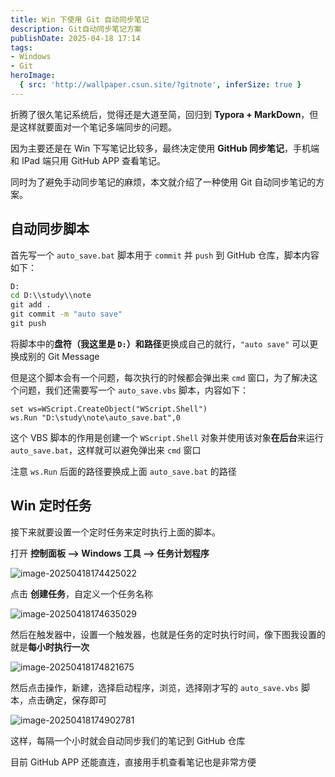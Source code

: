 ```yaml
---
title: Win 下使用 Git 自动同步笔记
description: Git自动同步笔记方案
publishDate: 2025-04-18 17:14
tags:
- Windows
- Git
heroImage:
  { src: 'http://wallpaper.csun.site/?gitnote', inferSize: true }
---
```


折腾了很久笔记系统后，觉得还是大道至简，回归到 **Typora + MarkDown**，但是这样就要面对一个笔记多端同步的问题。

因为主要还是在 Win 下写笔记比较多，最终决定使用 **GitHub 同步笔记**，手机端和 IPad 端只用 GitHub APP 查看笔记。

同时为了避免手动同步笔记的麻烦，本文就介绍了一种使用 Git 自动同步笔记的方案。

## 自动同步脚本

首先写一个 `auto_save.bat` 脚本用于 `commit` 并 `push` 到 GitHub 仓库，脚本内容如下：

```bat
D:  
cd D:\\study\\note
git add .                           
git commit -m "auto save"   
git push
```

将脚本中的**盘符（我这里是 `D:`）和路径**更换成自己的就行，`"auto save"` 可以更换成别的 Git Message

但是这个脚本会有一个问题，每次执行的时候都会弹出来 `cmd` 窗口，为了解决这个问题，我们还需要写一个 `auto_save.vbs` 脚本，内容如下：

```vbscript
set ws=WScript.CreateObject("WScript.Shell")
ws.Run "D:\study\note\auto_save.bat",0
```

这个 VBS 脚本的作用是创建一个 `WScript.Shell` 对象并使用该对象**在后台**来运行 `auto_save.bat`，这样就可以避免弹出来 `cmd` 窗口

注意 `ws.Run` 后面的路径要换成上面 `auto_save.bat` 的路径

## Win 定时任务

接下来就要设置一个定时任务来定时执行上面的脚本。

打开 **控制面板 –> Windows 工具 –> 任务计划程序**

![image-20250418174425022](https://5a352de.webp.li/2025/04/5aca1648e6383bc4ccaa22ed0be4585b.png)

点击 **创建任务**，自定义一个任务名称

![image-20250418174635029](https://5a352de.webp.li/2025/04/2921ca44a866bed366d38b466bf3114a.png)

然后在触发器中，设置一个触发器，也就是任务的定时执行时间，像下图我设置的就是**每小时执行一次**

![image-20250418174821675](https://5a352de.webp.li/2025/04/e14fdae37f3a9ff562bfd5a0679ec5a0.png)

然后点击操作，新建，选择启动程序，浏览，选择刚才写的 `auto_save.vbs` 脚本，点击确定，保存即可

![image-20250418174902781](https://5a352de.webp.li/2025/04/563e12e51af24987ece145840952d80c.png)

这样，每隔一个小时就会自动同步我们的笔记到 GitHub 仓库

目前 GitHub APP 还能直连，直接用手机查看笔记也是非常方便